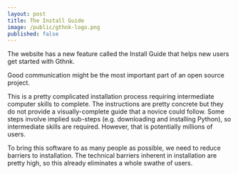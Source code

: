 ```yaml
---
layout: post
title: The Install Guide
image: /public/gthnk-logo.png
published: false
---
```


The website has a new feature called the Install Guide that helps new users get started with Gthnk.

Good communication might be the most important part of an open source project.

This is a pretty complicated installation process requiring intermediate computer skills to complete.
The instructions are pretty concrete but they do not provide a visually-complete guide that a novice could follow.
Some steps involve implied sub-steps (e.g. downloading and installing Python), so intermediate skills are required.
However, that is potentially millions of users.

To bring this software to as many people as possible, we need to reduce barriers to installation.
The technical barriers inherent in installation are pretty high, so this already eliminates a whole swathe of users.

